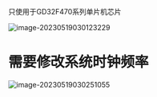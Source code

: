 

只使用于GD32F470系列单片机芯片

![image-20230519030123229](C:\Users\yuan\Desktop\LpxTesterSite_v3.0\image\image-20230519030123229.png)



# 需要修改系统时钟频率

![image-20230519030251055](C:\Users\yuan\Desktop\LpxTesterSite_v3.0\image\image-20230519030251055.png)